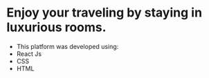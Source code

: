# Enjoy your traveling by staying in luxurious rooms.

- This platform was developed using:
-  React Js
-  CSS
-  HTML
